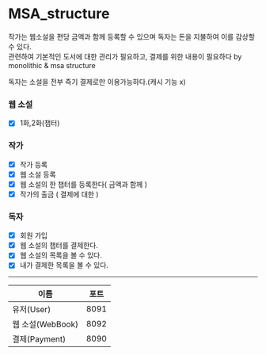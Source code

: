 # MSA_structure

작가는 웹소설을 편당 금액과 함께 등록할 수 있으며
독자는 돈을 지불하여 이를 감상할 수 있다. <br>
관련하여 기본적인 도서에 대한 관리가 필요하고, 결제를 위한 내용이 필요하다 by monolithic & msa structure <br>

독자는 소설을 전부 즉기 결제로만 이용가능하다.(캐시 기능 x)

### 웹 소설<br>

- [x] 1화,2화(챕터)

### 작가<br>

- [x] 작가 등록 <br>
- [x] 웹 소설 등록 <br>
- [x] 웹 소설의 한 챕터를 등록한다( 금액과 함께 )
- [x] 작가의 출금 ( 결제에 대한 )

### 독자

- [x] 회원 가입
- [x] 웹 소설의 챕터를 결제한다.
- [x] 웹 소설의 목록을 볼 수 있다.
- [x] 내가 결제한 목록을 볼 수 있다.

<hr>

| 이름 | 포트 |
| --- | --- |
| 유저(User) | 8091 |
| 웹 소설(WebBook) | 8092 |
| 결제(Payment) | 8090 |
